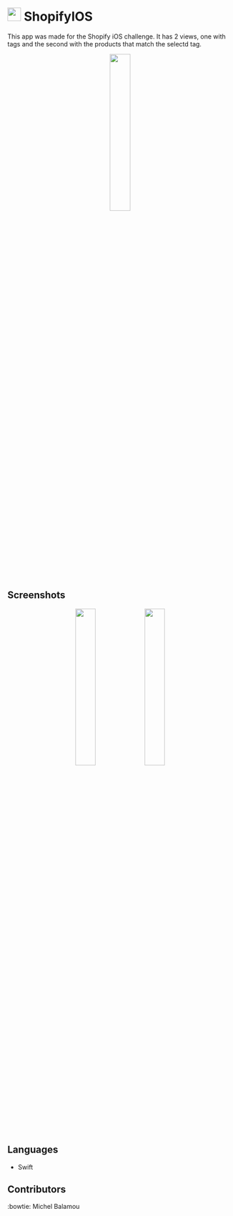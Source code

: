 # <img src="ShopifyIOS/images/screenshots/logo.png" width="30px" height="30px"/> ShopifyIOS

  This app was made for the Shopify iOS challenge. It has 2 views, one with tags and the second with the products that match the selectd tag. 

  <p align="center">
  <img src="ShopifyIOS/images/screenshots/ShopifyIOS.gif" width="30%"/>
  </p>

## Screenshots

  <p align="center">
  <img src="ShopifyIOS/images/screenshots/tags.PNG" width="30%"/> <img src="ShopifyIOS/images/screenshots/product.PNG" width="30%"/>
  </p>

## Languages

  - Swift

## Contributors
  :bowtie: Michel Balamou
